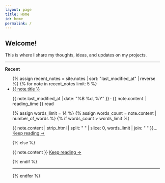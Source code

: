 ```yaml
---
layout: page
title: Home
id: home
permalink: /
---
```

## Welcome!

This is where I share my thoughts, ideas, and updates on my projects. 

<hr>

<strong>Recent</strong>

<ul>
  {% assign recent_notes = site.notes | sort: "last_modified_at" | reverse %}
  {% for note in recent_notes limit: 5 %}
    <li>
      <a class="internal-link" href="{{ site.baseurl }}{{ note.url }}">{{ note.title }}</a>
      <br>
      <p>
        <span data-date>{{ note.last_modified_at | date: "%B&#8203; %d, %Y" }}</span> ·
        {{ note.content | reading_time }} read
      </p>
      {% assign words_limit = 14 %}
      {% assign words_count = note.content | number_of_words %}
      {% if words_count > words_limit %}
        <p>{{ note.content | strip_html | split: " " | slice: 0, words_limit | join: " " }}...
        <a class="internal-link read-more" href="{{ note.url }}">Keep reading →</a>
        </p>
      {% else %}
        <p>{{ note.content }}
        <a class="internal-link read-more" href="{{ note.url }}">Keep reading →</a>
        </p>
      {% endif %}
    </li>
    <hr> <!-- Divider -->
  {% endfor %}
</ul>

<style>
  .wrapper {
    max-width: 46em;
  }
</style>
